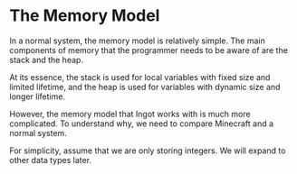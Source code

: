 # The Memory Model

In a normal system, the memory model is relatively simple. The main components of memory that the programmer needs to be aware of are the stack and the heap.

At its essence, the stack is used for local variables with fixed size and limited lifetime, and the heap is used for variables with dynamic size and longer lifetime.

However, the memory model that Ingot works with is much more complicated. To understand why, we need to compare Minecraft and a normal system.

For simplicity, assume that we are only storing integers. We will expand to other data types later.